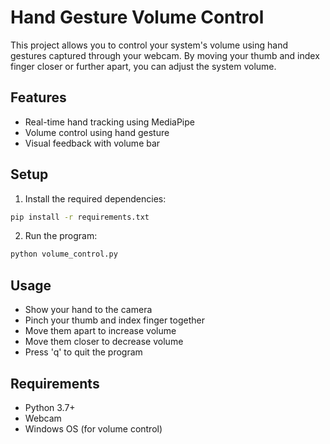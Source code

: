 # Hand Gesture Volume Control

This project allows you to control your system's volume using hand gestures captured through your webcam. By moving your thumb and index finger closer or further apart, you can adjust the system volume.

## Features
- Real-time hand tracking using MediaPipe
- Volume control using hand gesture
- Visual feedback with volume bar

## Setup
1. Install the required dependencies:
```bash
pip install -r requirements.txt
```

2. Run the program:
```bash
python volume_control.py
```

## Usage
- Show your hand to the camera
- Pinch your thumb and index finger together
- Move them apart to increase volume
- Move them closer to decrease volume
- Press 'q' to quit the program

## Requirements
- Python 3.7+
- Webcam
- Windows OS (for volume control) 